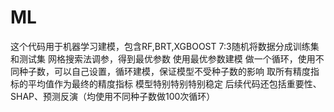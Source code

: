 # ML
这个代码用于机器学习建模，包含RF,BRT,XGBOOST
7:3随机将数据分成训练集和测试集
网格搜索法调参，得到最优参数
使用最优参数建模
做一个循环，使用不同种子数，可以自己设置，循环建模，保证模型不受种子数的影响
取所有精度指标的平均值作为最终的精度指标
模型特别特别特别稳定
后续代码还包括重要性、SHAP、预测反演（均使用不同种子数做100次循环）
